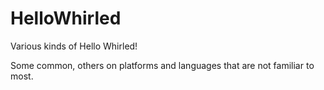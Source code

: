 # HelloWhirled

Various kinds of Hello Whirled!

Some common, others on platforms and languages that are not familiar to most.
